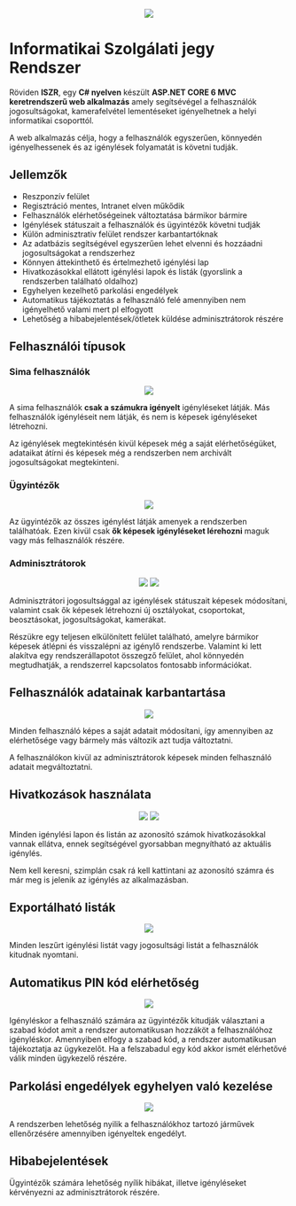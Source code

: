 ﻿<p align="center">
  <img src=".github/ISZR_Long_Trans.png">
</p>

# Informatikai Szolgálati jegy Rendszer

Röviden **ISZR**, egy **C# nyelven** készült **ASP.NET CORE 6 MVC keretrendszerű web alkalmazás** amely segítsévégel a felhasználók jogosultságokat, kamerafelvétel lementéseket igényelhetnek a helyi informatikai csoporttól.

A web alkalmazás célja, hogy a felhasználók egyszerűen, könnyedén igényelhessenek és az igénylések folyamatát is követni tudják.

## Jellemzők

- Reszponzív felület
- Regisztráció mentes, Intranet elven műkődik
- Felhasználók elérhetőségeinek változtatása bármikor bármire
- Igénylések státuszait a felhasználók és ügyintézők követni tudják
- Külön adminisztrativ felület rendszer karbantartóknak
- Az adatbázis segítségével egyszerűen lehet elvenni és hozzáadni jogosultságokat a rendszerhez
- Könnyen áttekinthető és értelmezhető igénylési lap
- Hivatkozásokkal ellátott igénylési lapok és listák (gyorslink a rendszerben található oldalhoz)
- Egyhelyen kezelhető parkolási engedélyek
- Automatikus tájékoztatás a felhasználó felé amennyiben nem igényelhető valami mert pl elfogyott
- Lehetőség a hibabejelentések/ötletek küldése adminisztrátorok részére

## Felhasználói típusok

### Sima felhasználók

<p align="center">
	<img src=".github/user.png">
</p>

A sima felhasználók **csak a számukra igényelt** igényléseket látják. Más felhasználók igényléseit nem látják, és nem is képesek igényléseket létrehozni.

Az igénylések megtekintésén kivül képesek még a saját elérhetőségüket, adataikat átírni és képesek még a rendszerben nem archivált jogosultságokat megtekinteni.

### Ügyintézők

<p align="center">
	<img src=".github/ugyintezo.png">
</p>

Az ügyintézők az összes igénylést látják amenyek a rendszerben találhatóak. Ezen kivül csak **ők képesek igényléseket lérehozni** maguk vagy más felhasználók részére.

### Adminisztrátorok

<p align="center">
	<img src=".github/admin.png">
	<img src=".github/statusChange.png">
</p>

Adminisztrátori jogosultsággal az igénylések státuszait képesek módosítani, valamint csak ők képesek létrehozni új osztályokat, csoportokat, beosztásokat, jogosultságokat, kamerákat.

Részükre egy teljesen elkülönített felület található, amelyre bármikor képesek átlépni és visszalépni az igénylő rendszerbe. Valamint ki lett alakítva egy rendszerállapotot összegző felület, ahol könnyedén megtudhatják, a rendszerrel kapcsolatos fontosabb információkat.

## Felhasználók adatainak karbantartása

<p align="center">
	<img src=".github/userData.png">
</p>

Minden felhasználó képes a saját adatait módosítani, így amennyiben az elérhetősége vagy bármely más változik azt tudja változtatni.

A felhasználókon kivül az adminisztrátorok képesek minden felhasználó adatait megváltoztatni.

## Hivatkozások használata

<p align="center">
	<img src=".github/link2.png">
	<img src=".github/link1.png">
</p>

Minden igénylési lapon és listán az azonosító számok hivatkozásokkal vannak ellátva, ennek segítségével gyorsabban megnyítható az aktuális igénylés.

Nem kell keresni, szimplán csak rá kell kattintani az azonosító számra és már meg is jelenik az igénylés az alkalmazásban.

## Exportálható listák

<p align="center">
	<img src=".github/exportList.png">
</p>

Minden leszűrt igénylési listát vagy jogosultsági listát a felhasználók kitudnak nyomtani.

## Automatikus PIN kód elérhetőség

<p align="center">
	<img src=".github/autoCheck.png">
</p>

Igényléskor a felhasználó számára az ügyintézők kitudják választani a szabad kódot amit a rendszer automatikusan hozzáköt a felhasználóhoz igényléskor.
Amennyiben elfogy a szabad kód, a rendszer automatikusan tájékoztatja az ügykezelőt.
Ha a felszabadul egy kód akkor ismét elérhetővé válik minden ügykezelő részére.

## Parkolási engedélyek egyhelyen való kezelése

<p align="center">
	<img src=".github/parking.png">
</p>

A rendszerben lehetőség nyilik a felhasználókhoz tartozó járművek ellenőrzésére amennyiben igényeltek engedélyt.

## Hibabejelentések

Ügyintézők számára lehetőség nyílik hibákat, illetve igényléseket kérvényezni az adminisztrátorok részére.
